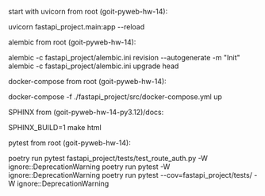 start with uvicorn from root (goit-pyweb-hw-14):

uvicorn fastapi_project.main:app --reload

alembic from root (goit-pyweb-hw-14):

alembic -c fastapi_project/alembic.ini revision --autogenerate -m "Init"
alembic -c fastapi_project/alembic.ini upgrade head

docker-compose from root (goit-pyweb-hw-14):

docker-compose -f ./fastapi_project/src/docker-compose.yml up

SPHINX from (goit-pyweb-hw-14-py3.12)/docs: 

SPHINX_BUILD=1 make html

pytest from root (goit-pyweb-hw-14):

poetry run pytest fastapi_project/tests/test_route_auth.py -W ignore::DeprecationWarning
poetry run pytest -W ignore::DeprecationWarning
poetry run pytest --cov=fastapi_project/tests/ -W ignore::DeprecationWarning


